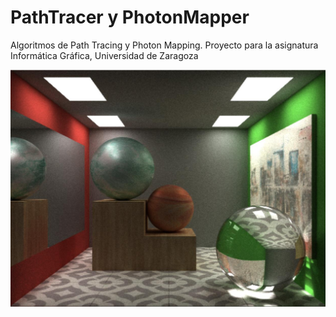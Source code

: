 # PathTracer y PhotonMapper
Algoritmos de Path Tracing y Photon Mapping. Proyecto para la asignatura Informática Gráfica, Universidad de Zaragoza

![](Imagenes/museo.png)
